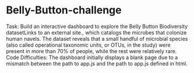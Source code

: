 # Belly-Button-challenge
Task: Build an interactive dashboard to explore the Belly Button Biodiversity datasetLinks to an external site., which catalogs the microbes that colonize human navels.
The dataset reveals that a small handful of microbial species (also called operational taxonomic units, or OTUs, in the study) were present in more than 70% of people, while the rest were relatively rare.
Code Difficulties: The dashboard initially displays a blank page due to a mismatch between the path to app.js and the path to app.js defined in html. 
